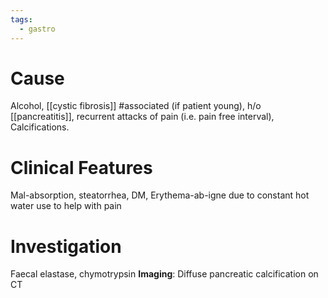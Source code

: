 ```yaml
---
tags:
  - gastro
---
```

# Cause
Alcohol, [[cystic fibrosis]] #associated (if patient young), h/o [[pancreatitis]], recurrent attacks of pain (i.e. pain free interval), Calcifications. 

# Clinical Features
Mal-absorption, steatorrhea, DM, Erythema-ab-igne due to constant hot water use to help with pain

# Investigation
Faecal elastase, chymotrypsin
**Imaging**: Diffuse pancreatic calcification on CT
